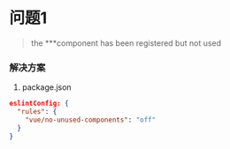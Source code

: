 # 问题1
> the ***component has been registered but not used

### 解决方案
1. package.json
```json
eslintConfig: {
  "rules": {
    "vue/no-unused-components": "off"
  }
}
```